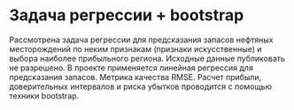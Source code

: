 # Задача регрессии + bootstrap

Рассмотрена задача регрессии для предсказания запасов нефтяных месторождений по неким признакам (признаки искусственные) и выбора наиболее прибыльного региона. Исходные данные публиковать не разрешено.
В проекте применяется линейная регрессия для предсказания запасов. Метрика качества RMSE.
Расчет прибыли, доверительных интервалов и риска убытков проводится с помощью техники bootstrap.
